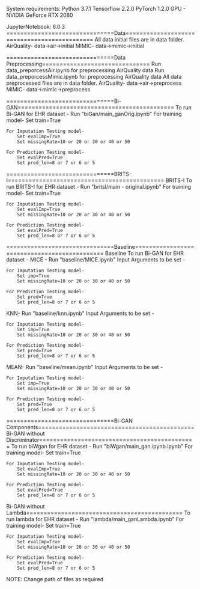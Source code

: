 System requirements:
Python 3.7.1
Tensorflow 2.2.0
PyTorch 1.2.0
GPU - NVIDIA GeForce RTX 2080

JupyterNotebook: 6.0.3
===============================Data=============================================
All data initial files are in data folder.
	AirQuality-
	data->air->initial
	MIMIC-
	data->mimic->initial

===============================Data Preprocessing===============================
Run data_preporcessAir.ipynb for preprocessing AirQuality data
Run data_preporcessMimic.ipynb for preprocessing AirQuality data
	All data preprocessed files are in data folder.
	AirQuality-
	data->air->preprocess
	MIMIC-
	data->mimic->preprocess
	
===============================Bi-GAN=============================================
To run Bi-GAN for EHR dataset - 
	Run "biGan/main_ganOrig.ipynb"
	For training model-
		Set train=True

	For Imputation Testing model-
		Set evalImp=True
		Set missingRate=10 or 20 or 30 or 40 or 50

	For Prediction Testing model-
		Set evalPred=True
		Set pred_len=8 or 7 or 6 or 5

===============================BRITS-I=============================================
BRITS-I
To run BRITS-I for EHR dataset - 
	Run "britsI/main - original.ipynb"
	For training model-
		Set train=True

	For Imputation Testing model-
		Set evalImp=True
		Set missingRate=10 or 20 or 30 or 40 or 50

	For Prediction Testing model-
		Set evalPred=True
		Set pred_len=8 or 7 or 6 or 5

===============================Baseline=============================================
Baseline
To run Bi-GAN for EHR dataset - 
MICE -
Run "baseline/MICE.ipynb"
	Input Arguments to be set -
	
	For Imputation Testing model-
		Set imp=True
		Set missingRate=10 or 20 or 30 or 40 or 50
	
	For Prediction Testing model-
		Set pred=True
		Set pred_len=8 or 7 or 6 or 5

KNN-
Run "baseline/knn.ipynb"
	Input Arguments to be set -
	
	For Imputation Testing model-
		Set imp=True
		Set missingRate=10 or 20 or 30 or 40 or 50
	
	For Prediction Testing model-
		Set pred=True
		Set pred_len=8 or 7 or 6 or 5

MEAN-
Run "baseline/mean.ipynb"
	Input Arguments to be set -
	
	For Imputation Testing model-
		Set imp=True
		Set missingRate=10 or 20 or 30 or 40 or 50
	
	For Prediction Testing model-
		Set pred=True
		Set pred_len=8 or 7 or 6 or 5

===============================Bi-GAN Components=============================================
Bi-GAN without Discriminator=============================================
To run biWgan for EHR dataset - 
	Run "biWgan/main_gan.ipynb.ipynb"
	For training model-
		Set train=True

	For Imputation Testing model-
		Set evalImp=True
		Set missingRate=10 or 20 or 30 or 40 or 50

	For Prediction Testing model-
		Set evalPred=True
		Set pred_len=8 or 7 or 6 or 5

Bi-GAN without Lambda=============================================
To run lambda for EHR dataset - 
	Run "lambda/main_ganLambda.ipynb"
	For training model-
		Set train=True

	For Imputation Testing model-
		Set evalImp=True
		Set missingRate=10 or 20 or 30 or 40 or 50

	For Prediction Testing model-
		Set evalPred=True
		Set pred_len=8 or 7 or 6 or 5



NOTE: Change path of files as required
